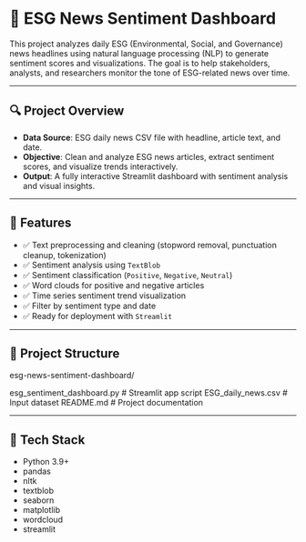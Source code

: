 # 📰 ESG News Sentiment Dashboard

This project analyzes daily ESG (Environmental, Social, and Governance) news headlines using natural language processing (NLP) to generate sentiment scores and visualizations. The goal is to help stakeholders, analysts, and researchers monitor the tone of ESG-related news over time.

---

## 🔍 Project Overview

- **Data Source**: ESG daily news CSV file with headline, article text, and date.
- **Objective**: Clean and analyze ESG news articles, extract sentiment scores, and visualize trends interactively.
- **Output**: A fully interactive Streamlit dashboard with sentiment analysis and visual insights.

---

## 🚀 Features

- ✅ Text preprocessing and cleaning (stopword removal, punctuation cleanup, tokenization)
- ✅ Sentiment analysis using `TextBlob`
- ✅ Sentiment classification (`Positive`, `Negative`, `Neutral`)
- ✅ Word clouds for positive and negative articles
- ✅ Time series sentiment trend visualization
- ✅ Filter by sentiment type and date
- ✅ Ready for deployment with `Streamlit`

---

## 📁 Project Structure

esg-news-sentiment-dashboard/

 esg_sentiment_dashboard.py # Streamlit app script
 ESG_daily_news.csv # Input dataset
 README.md # Project documentation


---

## 🧪 Tech Stack

- Python 3.9+
- pandas
- nltk
- textblob
- seaborn
- matplotlib
- wordcloud
- streamlit


  
